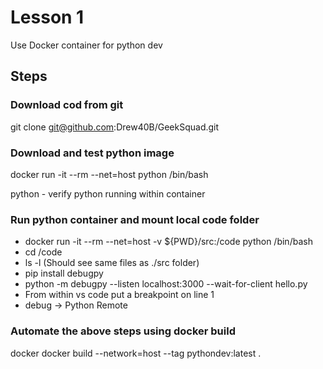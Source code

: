 # Lesson 1

Use Docker container for python dev

## Steps

### Download cod from git

git clone git@github.com:Drew40B/GeekSquad.git

### Download and test python image

docker run -it --rm --net=host  python /bin/bash

python - verify python running within container

### Run python container and mount local code folder

- docker run -it --rm --net=host -v ${PWD}/src:/code python /bin/bash
- cd /code
- ls -l   (Should see same files as ./src folder)
- pip install debugpy
- python -m debugpy --listen localhost:3000 --wait-for-client hello.py
- From within vs code put a breakpoint on line 1
- debug -> Python Remote

### Automate the above steps using docker build

 docker docker build  --network=host --tag pythondev:latest .
 
